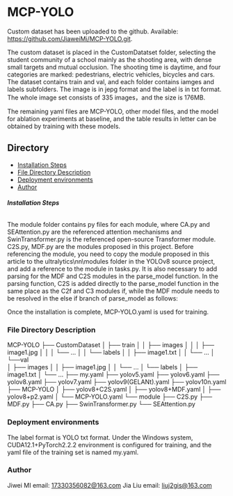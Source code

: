 

# MCP-YOLO

Custom dataset has been uploaded to the github. Available: https://github.com/JiaweiMi/MCP-YOLO.git.

The custom dataset is placed in the CustomDatatset folder, selecting the student community of a school mainly  as the shooting area, with dense small targets and mutual occlusion. The shooting time is daytime, and four categories are marked: pedestrians, electric vehicles, bicycles and cars. The dataset contains train and val, and each folder contains iamges and labels subfolders. The image is in jepg format and the label is in txt format. The whole image set consists of 335 images，and the size is 176MB.


The remaining yaml files are MCP-YOLO, other model files, and the model for ablation experiments at baseline, and the table results in letter can be obtained by training with these models.

## Directory
- [Installation Steps](#installation-steps)
- [File Directory Description](#file-directory-description)
- [Deployment environments](#deployment-environments)
- [Author](#Author)


###### **Installation Steps**

The module folder contains py files for each module, where CA.py and SEAttention.py are the referenced attention mechanisms and SwinTransformer.py is the referenced open-source Transformer module. C2S.py, MDF.py are the modules proposed in this project.
Before referencing the module, you need to copy the module proposed in this article to the ultralytics\nn\modules folder in the YOLOv8 source project, and add a reference to the module in tasks.py. It is also necessary to add parsing for the MDF and C2S modules in the parse_model function. In the parsing function, C2S is added directly to the parse_model function in the same place as the C2f and C3 modules if, while the MDF module needs to be resolved in the else if branch of parse_model as follows:



Once the installation is complete, MCP-YOLO.yaml is used for training.

### File Directory Description

MCP-YOLO 
├── CustomDataset
│  ├── train
│  │  ├── images
│  │  │  ├── image1.jpg
│  │  │  └── ...
│  │  └── labels
│  │     ├── image1.txt
│  │     └── ...
│  └──val  
│     ├── images
│     │  ├── image1.jpg
│     │  └── ...
│     └── labels
│        ├── image1.txt
│        └── ...
├── my.yaml
├── yolov5.yaml
├── yolov6.yaml
├── yolov8.yaml
├── yolov7.yaml
├── yolov9(GELANt).yaml
├── yolov10n.yaml
├── MCP-YOLO
│  ├── yolov8+C2S.yaml
│  ├── yolov8+MDF.yaml
│  ├── yolov8+p2.yaml
│  └── MCP-YOLO.yaml
└── module
   ├── C2S.py
   ├── MDF.py
   ├── CA.py
   ├── SwinTransformer.py
   └── SEAttention.py


### Deployment environments

The label format is YOLO txt format. Under the Windows system, CUDA12.1+PyTorch2.2.2 environment is configured for training, and the yaml file of the training set is named my.yaml.

### Author

  Jiwei MI email: 17330356082@163.com
  Jia Liu  email: liuj2gis@163.com   




